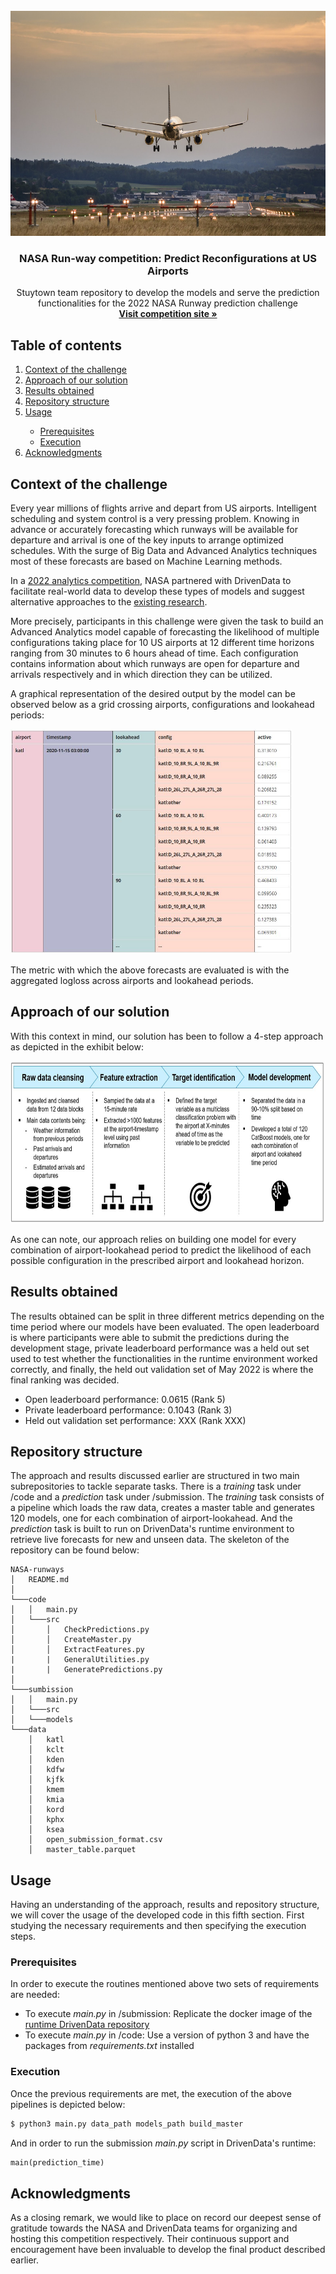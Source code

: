 <!-- PROJECT LOGO -->
<br />
<div align="center">
  <img src="images/plane.jpg" alt="Logo" width="800" height="360">

  <h3 align="center"> NASA Run-way competition: Predict Reconfigurations at US Airports </h3>

  <p align="center">
    Stuytown team repository to develop the models and serve the prediction functionalities for the 2022 NASA Runway prediction challenge 
    <br />
    <a href="https://www.drivendata.org/competitions/92/competition-nasa-airport-configuration-prescreened/page/440/"><strong>Visit competition site »</strong></a>
  </p>
</div>



<!-- TABLE OF CONTENTS -->
## Table of contents
  <ol>
    <li> <a href="#context-of-the-challenge">Context of the challenge</a> </li>
    <li><a href="#approach-of-our-solution">Approach of our solution</a></li>
    <li><a href="#results-obtained">Results obtained</a></li>
    <li><a href="#repository-structure">Repository structure</a></li>
    <li><a href="#usage">Usage</a></li>
     <ul>
        <li><a href="#prerequisites">Prerequisites</a></li>
        <li><a href="#execution">Execution</a></li>
      </ul>
    <li><a href="#acknowledgments">Acknowledgments</a></li>
  </ol>



<!-- CONTEXT -->
## Context of the challenge

Every year millions of flights arrive and depart from US airports. Intelligent scheduling and system control is a very pressing problem. Knowing in advance or accurately forecasting which runways will be available for departure and arrival is one of the key inputs to arrange optimized schedules. With the surge of Big Data and Advanced Analytics techniques most of these forecasts are based on Machine Learning methods.

In a [2022 analytics competition](https://www.drivendata.org/competitions/89/competition-nasa-airport-configuration/), NASA partnered with DrivenData to facilitate real-world data to develop these types of models and suggest alternative approaches to the [existing research](https://aviationsystems.arc.nasa.gov/publications/2021/20210017593_Khater_Aviation2021_paper.pdf). 

More precisely, participants in this challenge were given the task to build an Advanced Analytics model capable of forecasting the likelihood of multiple configurations taking place for 10 US airports at 12 different time horizons ranging from 30 minutes to 6 hours ahead of time. Each configuration contains information about which runways are open for departure and arrivals respectively and in which direction they can be utilized. 

A graphical representation of the desired output by the model can be observed below as a grid crossing airports, configurations and lookahead periods:

<img src="images/predictions_format.JPG" alt="Logo" width="450" height="360">

The metric with which the above forecasts are evaluated is with the aggregated logloss across airports and lookahead periods.


<!-- APPROACH -->
## Approach of our solution

With this context in mind, our solution has been to follow a 4-step approach as depicted in the exhibit below:

<img src="images/approach.JPG" alt="Logo" width="700" height="260">

As one can note, our approach relies on building one model for every combination of airport-lookahead period to predict the likelihood of each possible configuration in the prescribed airport and lookahead horizon.

<!-- RESULTS -->
## Results obtained

The results obtained can be split in three different metrics depending on the time period where our models have been evaluated. The open leaderboard is where participants were able to submit the predictions during the development stage, private leaderboard performance was a held out set used to test whether the functionalities in the runtime environment worked correctly, and finally, the held out validation set of May 2022 is where the final ranking was decided.

- Open leaderboard performance: 0.0615 (Rank 5)
- Private leaderboard performance: 0.1043 (Rank 3)
- Held out validation set performance: XXX (Rank XXX)


<!-- REPOSITORY -->
## Repository structure

The approach and results discussed earlier are structured in two main subrepositories to tackle separate tasks. There is a *training* task under /code and a *prediction* task under /submission. The *training* task consists of a pipeline which loads the raw data, creates a master table and generates 120 models, one for each combination of airport-lookahead. And the *prediction* task is built to run on DrivenData's runtime environment to retrieve live forecasts for new and unseen data. The skeleton of the repository can be found below:

```
NASA-runways
│   README.md
│
└───code
│   │   main.py
│   └───src
│       │   CheckPredictions.py
│       │   CreateMaster.py
│       │   ExtractFeatures.py
|       |   GeneralUtilities.py
|       |   GeneratePredictions.py
│   
└───sumbission
│   │   main.py
│   └───src
│   └───models
└───data
    │   katl
    │   kclt
    │   kden
    │   kdfw
    │   kjfk
    │   kmem
    │   kmia
    │   kord
    │   kphx
    │   ksea
    │   open_submission_format.csv
    │   master_table.parquet
```

<!-- USAGE -->
## Usage

Having an understanding of the approach, results and repository structure, we will cover the usage of the developed code in this fifth section. First studying the necessary requirements and then specifying the execution steps. 

### Prerequisites

In order to execute the routines mentioned above two sets of requirements are needed:

- To execute *main.py* in /submission: Replicate the docker image of the [runtime DrivenData repository](https://github.com/drivendataorg/nasa-airport-config-runtime)
- To execute *main.py* in /code: Use a version of python 3 and have the packages from *requirements.txt* installed

### Execution

Once the previous requirements are met, the execution of the above pipelines is depicted below:

```python 
$ python3 main.py data_path models_path build_master
```

And in order to run the submission *main.py* script in DrivenData's runtime:

```python 
main(prediction_time)
```

<!-- ACKNOWLEDGMENTS -->
## Acknowledgments

As a closing remark, we would like to place on record our deepest sense of gratitude towards the NASA and DrivenData teams for organizing and hosting this competition respectively. Their continuous support and encouragement have been invaluable to develop the final product described earlier.
